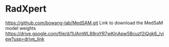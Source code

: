# RadXpert

https://github.com/bowang-lab/MedSAM.git
Link to download the MedSaM model weights 
https://drive.google.com/file/d/1UAmWL88roYR7wKlnApw5Bcuzf2iQgk6_/view?usp=drive_link
